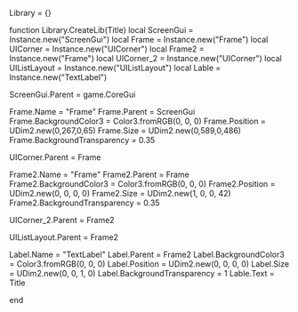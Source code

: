 Library = {}

function Library.CreateLib(Title)
    local ScreenGui = Instance.new("ScreenGui")
local Frame = Instance.new("Frame")
local UICorner = Instance.new("UICorner")
local Frame2 = Instance.new("Frame")
local UICorner_2 = Instance.new("UICorner")
local UIListLayout = Instance.new("UIListLayout")
local Lable = Instance.new("TextLabel")

ScreenGui.Parent = game.CoreGui

Frame.Name = "Frame"
Frame.Parent = ScreenGui
Frame.BackgroundColor3 = Color3.fromRGB(0, 0, 0)
Frame.Position = UDim2.new(0,267,0,65)
Frame.Size = UDim2.new(0,589,0,486)
Frame.BackgroundTransparency = 0.35

UICorner.Parent = Frame

Frame2.Name = "Frame"
Frame2.Parent = Frame
Frame2.BackgroundColor3 = Color3.fromRGB(0, 0, 0)
Frame2.Position = UDim2.new(0, 0, 0, 0)
Frame2.Size = UDim2.new(1, 0, 0, 42)
Frame2.BackgroundTransparency = 0.35

UICorner_2.Parent = Frame2

UIListLayout.Parent = Frame2

Label.Name = "TextLabel"
Label.Parent = Frame2
Label.BackgroundColor3 = Color3.fromRGB(0, 0, 0)
Label.Position = UDim2.new(0, 0, 0,   0)
Label.Size = UDim2.new(0, 0, 1, 0)
Label.BackgroundTransparency = 1
Lable.Text = Title


end
